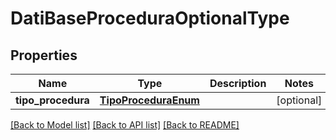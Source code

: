 # DatiBaseProceduraOptionalType

## Properties
Name | Type | Description | Notes
------------ | ------------- | ------------- | -------------
**tipo_procedura** | [**TipoProceduraEnum**](TipoProceduraEnum.md) |  | [optional] 

[[Back to Model list]](../README.md#documentation-for-models) [[Back to API list]](../README.md#documentation-for-api-endpoints) [[Back to README]](../README.md)


